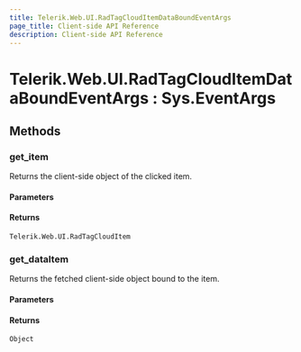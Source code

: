 ```yaml
---
title: Telerik.Web.UI.RadTagCloudItemDataBoundEventArgs
page_title: Client-side API Reference
description: Client-side API Reference
---
```


# Telerik.Web.UI.RadTagCloudItemDataBoundEventArgs : Sys.EventArgs

## Methods

###  get_item

Returns the client-side object of the clicked item. 

#### Parameters

#### Returns

`Telerik.Web.UI.RadTagCloudItem` 

###  get_dataItem

Returns the fetched client-side object bound to the item. 

#### Parameters

#### Returns

`Object` 